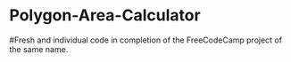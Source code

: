 # Polygon-Area-Calculator

#Fresh and individual code in completion of the FreeCodeCamp project of the same name. 
